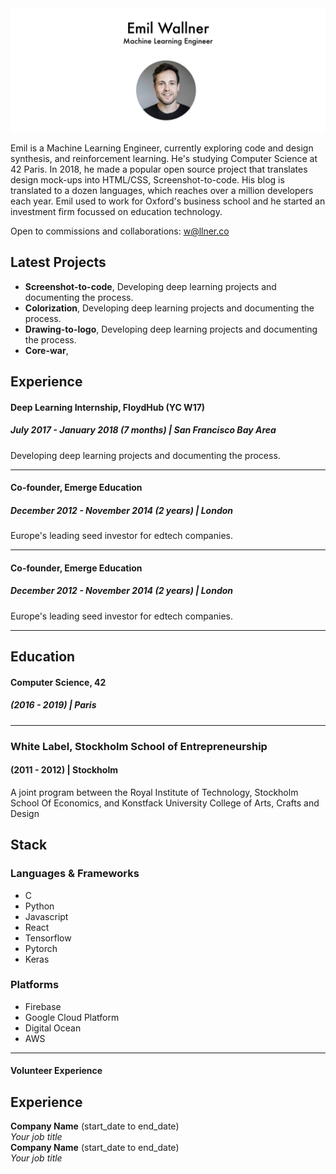 
<img src="header.svg">

Emil is a Machine Learning Engineer, currently exploring code and design synthesis, and reinforcement learning. He's studying Computer Science at 42 Paris. In 2018, he made a popular open source project that translates design mock-ups into HTML/CSS, Screenshot-to-code. His blog is translated to a dozen languages, which reaches over a million developers each year. Emil used to work for Oxford's business school and he started an investment firm focussed on education technology. 

Open to commissions and collaborations: w@llner.co 



## Latest Projects 

- **Screenshot-to-code**, Developing deep learning projects and documenting the process.
- **Colorization**, Developing deep learning projects and documenting the process.
- **Drawing-to-logo**, Developing deep learning projects and documenting the process.
- **Core-war**, 




## Experience 

#### Deep Learning Internship, FloydHub (YC W17)
##### July 2017 - January 2018 (7 months)  | San Francisco Bay Area

Developing deep learning projects and documenting the process.

--- 

#### Co-founder, Emerge Education
##### December 2012 - November 2014 (2 years) | London

Europe's leading seed investor for edtech companies.

---


#### Co-founder, Emerge Education
##### December 2012 - November 2014 (2 years) | London

Europe's leading seed investor for edtech companies.

---

## Education

#### Computer Science, 42
##### (2016 - 2019) | Paris

---

### White Label, Stockholm School of Entrepreneurship
#### (2011 - 2012) | Stockholm

A joint program between the Royal Institute of Technology, Stockholm School Of Economics, and Konstfack University College of Arts, Crafts and Design



## Stack

### Languages & Frameworks

- C
- Python
- Javascript
- React
- Tensorflow
- Pytorch
- Keras

### Platforms

- Firebase
- Google Cloud Platform
- Digital Ocean
- AWS

---


#### Volunteer Experience

## Experience

**Company Name** (start_date to end_date)    
*Your job title*  
**Company Name** (start_date to end_date)   
*Your job title*  
